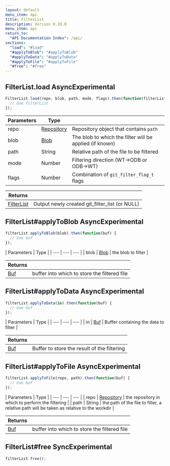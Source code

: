 ```yaml
---
layout: default
menu_item: api
title: FilterList
description: Version 0.19.0
menu_item: api
return_to:
  "API Documentation Index": /api/
sections:
  "load": "#load"
  "#applyToBlob": "#applyToBlob"
  "#applyToData": "#applyToData"
  "#applyToFile": "#applyToFile"
  "#free": "#free"
---
```


## <a name="load"></a><span>FilterList.</span>load <span class="tags"><span class="async">Async</span><span class="experimental">Experimental</span></span>

```js
FilterList.load(repo, blob, path, mode, flags).then(function(filterList) {
  // Use filterList
});
```

| Parameters | Type |   |
| --- | --- | --- |
| repo | [Repository](/api/repository/) | Repository object that contains `path` |
| blob | [Blob](/api/blob/) | The blob to which the filter will be applied (if known) |
| path | String | Relative path of the file to be filtered |
| mode | Number | Filtering direction (WT->ODB or ODB->WT) |
| flags | Number | Combination of `git_filter_flag_t` flags |

| Returns |  |
| --- | --- |
| [FilterList](/api/filter_list/) | Output newly created git_filter_list (or NULL) |

## <a name="applyToBlob"></a><span>FilterList#</span>applyToBlob <span class="tags"><span class="async">Async</span><span class="experimental">Experimental</span></span>

```js
filterList.applyToBlob(blob).then(function(buf) {
  // Use buf
});
```

| Parameters | Type |
| --- | --- | --- |
| blob | [Blob](/api/blob/) | the blob to filter |

| Returns |  |
| --- | --- |
| [Buf](/api/buf/) | buffer into which to store the filtered file |

## <a name="applyToData"></a><span>FilterList#</span>applyToData <span class="tags"><span class="async">Async</span><span class="experimental">Experimental</span></span>

```js
filterList.applyToData(in).then(function(buf) {
  // Use buf
});
```

| Parameters | Type |
| --- | --- | --- |
| in | [Buf](/api/buf/) | Buffer containing the data to filter |

| Returns |  |
| --- | --- |
| [Buf](/api/buf/) | Buffer to store the result of the filtering |

## <a name="applyToFile"></a><span>FilterList#</span>applyToFile <span class="tags"><span class="async">Async</span><span class="experimental">Experimental</span></span>

```js
filterList.applyToFile(repo, path).then(function(buf) {
  // Use buf
});
```

| Parameters | Type |
| --- | --- | --- |
| repo | [Repository](/api/repository/) | the repository in which to perform the filtering |
| path | String | the path of the file to filter, a relative path will be taken as relative to the workdir |

| Returns |  |
| --- | --- |
| [Buf](/api/buf/) | buffer into which to store the filtered file |

## <a name="free"></a><span>FilterList#</span>free <span class="tags"><span class="sync">Sync</span><span class="experimental">Experimental</span></span>

```js
filterList.free();
```


